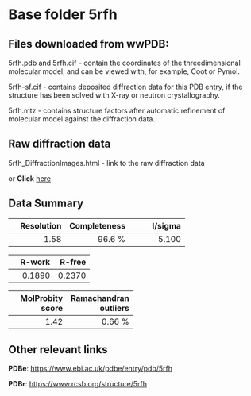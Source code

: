 # Base folder 5rfh

## Files downloaded from wwPDB:

5rfh.pdb and 5rfh.cif - contain the coordinates of the threedimensional molecular model, and can be viewed with, for example, Coot or Pymol.

5rfh-sf.cif - contains deposited diffraction data for this PDB entry, if the structure has been solved with X-ray or neutron crystallography.

5rfh.mtz - contains structure factors after automatic refinement of molecular model against the diffraction data.

## Raw diffraction data

5rfh_DiffractionImages.html - link to the raw diffraction data 

or **Click** [here](https://zenodo.org/record/3731376) 

## Data Summary
|   | Resolution | Completeness| I/sigma |
|---|-------------:|----------------:|--------------:|
|   |1.58|96.6  %|<img width=50/>5.100|

|   | **R-work**| **R-free**   
|---|-------------:|----------------:|           
||0.1890|0.2370|

|   |**MolProbity<br>score**| **Ramachandran<br>outliers** 
|---|-------------:|----------------:|
||1.42|0.66 %|

## Other relevant links 
**PDBe**:  https://www.ebi.ac.uk/pdbe/entry/pdb/5rfh
 
**PDBr**: https://www.rcsb.org/structure/5rfh 

